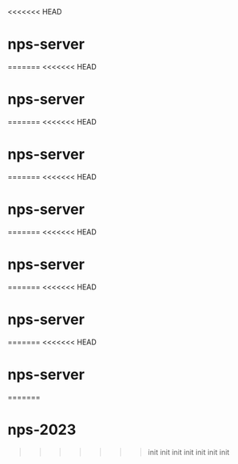 <<<<<<< HEAD
# nps-server
=======
<<<<<<< HEAD
# nps-server
=======
<<<<<<< HEAD
# nps-server
=======
<<<<<<< HEAD
# nps-server
=======
<<<<<<< HEAD
# nps-server
=======
<<<<<<< HEAD
# nps-server
=======
<<<<<<< HEAD
# nps-server
=======
# nps-2023
>>>>>>> init
>>>>>>> init
>>>>>>> init
>>>>>>> init
>>>>>>> init
>>>>>>> init
>>>>>>> init
